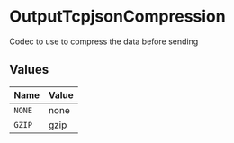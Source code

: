 # OutputTcpjsonCompression

Codec to use to compress the data before sending


## Values

| Name   | Value  |
| ------ | ------ |
| `NONE` | none   |
| `GZIP` | gzip   |